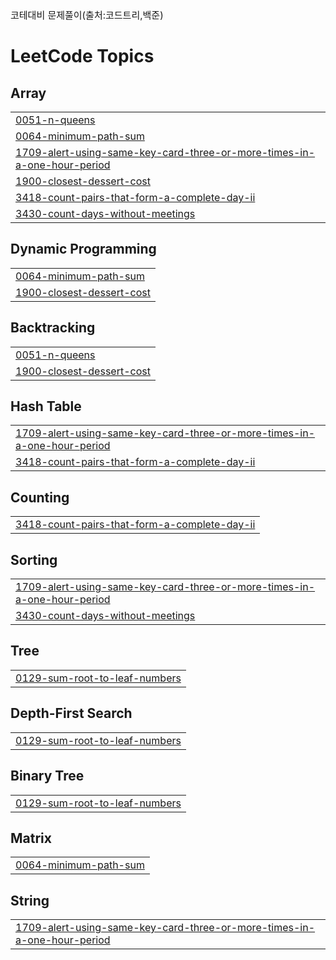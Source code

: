 <span style="font-size:15px;">코테대비 문제풀이(출처:코드트리,백준)</span>

<!---LeetCode Topics Start-->
# LeetCode Topics
## Array
|  |
| ------- |
| [0051-n-queens](https://github.com/LeeSY99/algo-studyy/tree/master/0051-n-queens) |
| [0064-minimum-path-sum](https://github.com/LeeSY99/algo-studyy/tree/master/0064-minimum-path-sum) |
| [1709-alert-using-same-key-card-three-or-more-times-in-a-one-hour-period](https://github.com/LeeSY99/algo-studyy/tree/master/1709-alert-using-same-key-card-three-or-more-times-in-a-one-hour-period) |
| [1900-closest-dessert-cost](https://github.com/LeeSY99/algo-studyy/tree/master/1900-closest-dessert-cost) |
| [3418-count-pairs-that-form-a-complete-day-ii](https://github.com/LeeSY99/algo-studyy/tree/master/3418-count-pairs-that-form-a-complete-day-ii) |
| [3430-count-days-without-meetings](https://github.com/LeeSY99/algo-studyy/tree/master/3430-count-days-without-meetings) |
## Dynamic Programming
|  |
| ------- |
| [0064-minimum-path-sum](https://github.com/LeeSY99/algo-studyy/tree/master/0064-minimum-path-sum) |
| [1900-closest-dessert-cost](https://github.com/LeeSY99/algo-studyy/tree/master/1900-closest-dessert-cost) |
## Backtracking
|  |
| ------- |
| [0051-n-queens](https://github.com/LeeSY99/algo-studyy/tree/master/0051-n-queens) |
| [1900-closest-dessert-cost](https://github.com/LeeSY99/algo-studyy/tree/master/1900-closest-dessert-cost) |
## Hash Table
|  |
| ------- |
| [1709-alert-using-same-key-card-three-or-more-times-in-a-one-hour-period](https://github.com/LeeSY99/algo-studyy/tree/master/1709-alert-using-same-key-card-three-or-more-times-in-a-one-hour-period) |
| [3418-count-pairs-that-form-a-complete-day-ii](https://github.com/LeeSY99/algo-studyy/tree/master/3418-count-pairs-that-form-a-complete-day-ii) |
## Counting
|  |
| ------- |
| [3418-count-pairs-that-form-a-complete-day-ii](https://github.com/LeeSY99/algo-studyy/tree/master/3418-count-pairs-that-form-a-complete-day-ii) |
## Sorting
|  |
| ------- |
| [1709-alert-using-same-key-card-three-or-more-times-in-a-one-hour-period](https://github.com/LeeSY99/algo-studyy/tree/master/1709-alert-using-same-key-card-three-or-more-times-in-a-one-hour-period) |
| [3430-count-days-without-meetings](https://github.com/LeeSY99/algo-studyy/tree/master/3430-count-days-without-meetings) |
## Tree
|  |
| ------- |
| [0129-sum-root-to-leaf-numbers](https://github.com/LeeSY99/algo-studyy/tree/master/0129-sum-root-to-leaf-numbers) |
## Depth-First Search
|  |
| ------- |
| [0129-sum-root-to-leaf-numbers](https://github.com/LeeSY99/algo-studyy/tree/master/0129-sum-root-to-leaf-numbers) |
## Binary Tree
|  |
| ------- |
| [0129-sum-root-to-leaf-numbers](https://github.com/LeeSY99/algo-studyy/tree/master/0129-sum-root-to-leaf-numbers) |
## Matrix
|  |
| ------- |
| [0064-minimum-path-sum](https://github.com/LeeSY99/algo-studyy/tree/master/0064-minimum-path-sum) |
## String
|  |
| ------- |
| [1709-alert-using-same-key-card-three-or-more-times-in-a-one-hour-period](https://github.com/LeeSY99/algo-studyy/tree/master/1709-alert-using-same-key-card-three-or-more-times-in-a-one-hour-period) |
<!---LeetCode Topics End-->